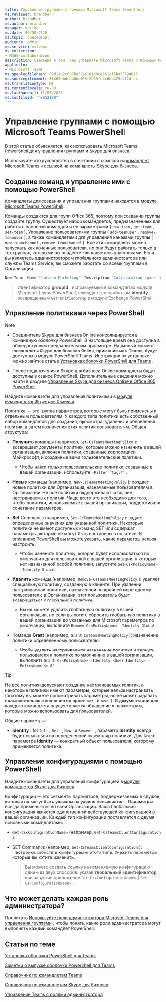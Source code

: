 ```yaml
---
title: Управление группами с помощью Microsoft Teams PowerShell
ms.reviewer: brandber
author: brandber
ms.author: brandber
manager: kojiko
ms.date: 06/30/2020
ms.topic: conceptual
audience: admin
ms.service: msteams
ms.collection:
- M365-collaboration
description: Сведения о том, как управлять Microsoft Teams с помощью PowerShell Teams.
appliesto:
- Microsoft Teams
ms.openlocfilehash: 09d11b2c697ba57ea161d0ce961cf5ba73794617
ms.sourcegitcommit: 3f465eb6eb46db008f2b69fc4c6bb425d432dfcc
ms.translationtype: MT
ms.contentlocale: ru-RU
ms.lasthandoff: 11/03/2020
ms.locfileid: "48852180"
---
```

# <a name="manage-teams-with-microsoft-teams-powershell"></a>Управление группами с помощью Microsoft Teams PowerShell

В этой статье объясняется, как использовать Microsoft Teams PowerShell для управления группами и Skype для бизнеса. 

Используйте это руководство в сочетании с ссылкой на [командлет Microsoft Teams](https://docs.microsoft.com/powershell/teams/?view=teams-ps) и [ссылкой на командлеты Skype для бизнеса](https://docs.microsoft.com/powershell/skype/intro?view=skype-ps).

## <a name="create-and-manage-teams-using-powershell"></a>Создание команд и управление ими с помощью PowerShell

Командлеты для создания и управления группами находятся в [модуле Microsoft Teams PowerShell](https://www.powershellgallery.com/packages/MicrosoftTeams/).

Команды создаются для групп Office 365, поэтому при создании группы создайте группу. Существует набор командлетов, предназначенных для работы с основной командой и ее параметрами ( ``new-team`` , ``get-team`` ,  ``set-team`` ), Управление пользователями группы ( ``add-teamuser`` , ``remove-teamuser`` ), а также командлетами для управления каналами группы ( ``new-teamchannel`` , ``remove-teamchannel`` ). Все эти командлеты можно запускать как конечные пользователи, но они будут работать только в тех группах, которыми вы владеете или являетесь участниками. Если вы являетесь администратором глобального администратора или службы Teams Service, вы сможете работать со всеми группами в Организации.

```powershell
New-Team -Name "Contoso Marketing" -Description "Collaboration space for Contoso's Marketing department"
```

> Идентификатор **groupId** , используемый в командлетах модуля Microsoft Teams PowerShell, совпадает со свойством **Identity** , возвращенным ``Get-UnifiedGroup`` в модуле Exchange PowerShell.

## <a name="manage-policies-via-powershell"></a>Управление политиками через PowerShell

> [!NOTE]
> - Соединитель Skype для бизнеса Online консолидируется в командную оболочку PowerShell. В настоящее время она доступна в общедоступном предварительном просмотре. На данный момент командлеты Skype для бизнеса Online, применимые к Teams, будут доступны в модуле PowerShell Teams. Инструкции по установке можно найти в статье [Установка оболочки PowerShell для Teams](teams-powershell-install.md) .
>
> - После подключения к Skype для бизнеса Online командлеты будут доступны в сеансе PowerShell. Дополнительные сведения можно найти в разделе [Управление Skype для бизнеса Online в Office 365 PowerShell](https://docs.microsoft.com/office365/enterprise/powershell/manage-skype-for-business-online-with-office-365-powershell).

Найдите командлеты для управления политиками в [модуле командлетов Skype для бизнеса](https://www.microsoft.com/download/details.aspx?id=39366).

Политика — это группа параметров, которые могут быть применены к отдельным пользователям. У каждого типа политики есть собственный набор командлетов для создания, просмотра, удаления и обновления политик, а затем назначения этих политик пользователям. Общая структура:

- **Получить** команды (например, ``Get-CsTeamsMeetingPolicy`` ): возвращает документы политики, которые можно назначить в вашей организации, включая политики, созданные корпорацией Майкрософт, и созданные вами пользовательские политики.
   - Чтобы найти только пользовательские политики, созданные в вашей организации, используйте ``-Filter "tag:*"`` .

- **Новые** команды (например, ``New-CsTeamsMeetingPolicy`` ): создает новые политики для Организации, назначаемые пользователям в Организации. Не все политики поддерживают создание настраиваемых политик. Чаще всего это необходимо для того, чтобы политики, используемые в вашей организации, поддерживали сочетание параметров.

- **Set** Commands (например, ``Set-CsTeamsMeetingPolicy`` ): задает определенные значения для указанной политики. Некоторые политики не имеют доступных команд SET или содержат параметры, которые не могут быть настроены в политике. В описаниях PowerShell вы можете указать, какие параметры нельзя настроить. 
   - Чтобы изменить политику, которая будет использоваться по умолчанию для пользователей в вашей организации, у которых нет назначенной особой политики, запустите ``Set-Cs<PolicyName> -Identity Global`` .

- **Удалить** команды (например, ``Remove-CsTeamsMeetingPolicy`` ): удаляет специальную политику, созданную в клиенте. При удалении настраиваемой политики, назначенной по крайней мере одному пользователю в Организации, этот пользователь будет возвращаться к глобальной политике.
   - Вы не можете удалить глобальную политику в вашей организации, но если вы хотите сбросить глобальную политику в вашей организации до указанных для Microsoft параметров по умолчанию, выполните ``Remove-Cs<PolicyName> -Identity Global`` .

- Команда **Grant** (например, ``Grant-CsTeamsMeetingPolicy`` ): назначение политики определенному пользователю.
   - Чтобы удалить настраиваемое назначение политики и вернуть пользователя к политике по умолчанию в вашей организации, выполните ``Grant-Cs<PolicyName> -Identity <User Identity> -PolicyName $null`` .

> [!TIP]
> Не все политики допускают создание настраиваемых политик, а некоторые политики имеют параметры, которые нельзя настраивать (поэтому вы можете просматривать параметры, но не может задавать пользовательские значения во время ``set-`` и ``new-`` ). В документации для каждого командлета осуществляется обращение к параметрам, которые можно использовать для пользователей.

Общие параметры:

- **Identity** : for ``Get-`` , ``Set-`` , ``New-`` и ``Remove-`` , параметр **Identity** всегда будет ссылаться на определенный экземпляр политики. Для ``Grant`` параметра **Identity** — конкретный объект пользователя, которому применяется политика.

## <a name="manage-configurations-via-powershell"></a>Управление конфигурациями с помощью PowerShell

Найдите командлеты для управления конфигурацией в [модуле командлетов Skype для бизнеса](https://www.microsoft.com/en-us/download/details.aspx?id=39366).

Конфигурации — это сегменты параметров, поддерживаемых в службе, которые не могут быть указаны на уровне пользователя. Параметры всегда применяются во всей Организации. Ваша Глобальная конфигурация является единственной действующей конфигурацией в вашей организации. Каждый тип конфигурации поставляется с двумя основными командлетами:

- ``Get-Cs<ConfigurationName>`` (например, ``Get-CsTeamsClientConfiguration`` ):

- SET Commands (например, ``Set-CsTeamsClientConfiguration`` ): Настройка свойств в конфигурации этого типа. Укажите параметры, которые вы хотите изменить.
   > Вы можете создать ссылку на изменяемую конфигурацию одним из двух способов: указав **глобальный идентификатор** или запустив приложение ``Get-Cs<ConfigurationName>``  |  ``Set-Cs<ConfigurationName>`` .

## <a name="what-can-each-admin-role-do"></a>Что может делать каждая роль администратора?

Прочитать [Используйте роли администратора Microsoft Teams для управления группами](using-admin-roles.md) , чтобы понять, какие роли администратора могут выполнять каждый командлет PowerShell.

## <a name="related-topics"></a>Статьи по теме

[Установка оболочки PowerShell для Teams](teams-powershell-install.md)

[Заметки о выпуске оболочки PowerShell для Teams](teams-powershell-release-notes.md)

[Справочник по командлетам Teams](https://docs.microsoft.com/powershell/teams/?view=teams-ps)

[Справочник по командлетам Skype для бизнеса](https://docs.microsoft.com/powershell/skype/intro?view=skype-ps)

[Управление Teams с ролями администратора](using-admin-roles.md)
